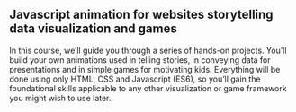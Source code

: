 ## Javascript animation for websites storytelling data visualization and games

In this course, we’ll guide you through a series of hands-on projects. You’ll build your own animations used in telling stories, in conveying data for presentations and in simple games for motivating kids. Everything will be done using only HTML, CSS and Javascript (ES6), so you’ll gain the foundational skills applicable to any other visualization or game framework you might wish to use later.
